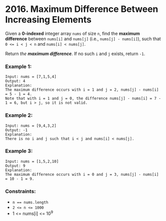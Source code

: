 # 2016. Maximum Difference Between Increasing Elements

Given a **0-indexed** integer array `nums` of size `n`, find the **maximum difference** between `nums[i]` and `nums[j]` (i.e., `nums[j] - nums[i]`), such that `0 <= i < j < n` and `nums[i] < nums[j]`.

Return *the **maximum difference***. If no such `i` and `j` exists, return `-1`.

### Example 1:

```text
Input: nums = [7,1,5,4]
Output: 4
Explanation:
The maximum difference occurs with i = 1 and j = 2, nums[j] - nums[i] = 5 - 1 = 4.
Note that with i = 1 and j = 0, the difference nums[j] - nums[i] = 7 - 1 = 6, but i > j, so it is not valid.
```

### Example 2:

```text
Input: nums = [9,4,3,2]
Output: -1
Explanation:
There is no i and j such that i < j and nums[i] < nums[j].
```

### Example 3:

```text
Input: nums = [1,5,2,10]
Output: 9
Explanation:
The maximum difference occurs with i = 0 and j = 3, nums[j] - nums[i] = 10 - 1 = 9.
``` 

### Constraints:

- `n == nums.length`
- `2 <= n <= 1000`
- 1 <= nums[i] <= 10<sup>9</sup>
